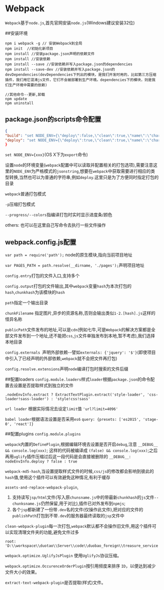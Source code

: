
# Webpack

`Webpack`基于`node.js`,首先官网安装`node.js`(Windows建议安装32位)

##安装环境

```
npm i webpack -g // 安装Webpack到全局
npm init  //初始化新项目
npm install //安装package.json声明的依赖文件
npm install //安装依赖
npm install --save //安装依赖并写入package.json的dependencies
npm install --save-dev //安装依赖并写入package.json的devDependencies(devDependencies下列出的模块，是我们开发时用的，比如第三方压缩插件，我们用它混淆js文件，它们不会被部署到生产环境。dependencies下的模块，则是我们生产环境中需要的依赖)

//其他命令--更新,卸载
npm update
npm uninstall
```

## package.json的scripts命令配置

```Json
{
"build": "set NODE_ENV={\"deploy\":false,\"clean\":true,\"name\":\"charge\",\"extract\":false}&&webpack",
"deploy": "set NODE_ENV={\"deploy\":true,\"clean\":true,\"name\":\"charge\",\"extract\":false"}&&webpack -p --progress --colors"
}
```

`set NODE_ENV={xxx}`(OS X下为`export`命令)

设置`node`的环境变量(`webpack`配置中可以读取并配置相关的打包选项),需要注意这里的`NODE_ENV`为严格模式的`jsonstring`,想要在`webpack`中获取需要进行相应的类型转换,当然也可以为普通的字符串,例如`deploy`.这里只是为了方便同时指定打包的目录

`webpack`普通打包模式

`-p`压缩打包模式

`--progress/--colors`指编译打包时实时显示进度条/颜色

others: 也可以在这里自己写命令去执行一些文件操作


## webpack.config.js配置


`var path = require('path');` node的原生模块,指向当前项目地址

`var PAGES_PATH = path.resolve(__dirname, './pages');`声明项目地址

`config.entry`打包的文件入口,支持多个

`config.output`打包的文件输出,其中`webpack`变量`hash`为本次打包的`hash`,`chunkhash`为该模块的`hash`

`path`指定一个输出目录

`chunkFilename` 指定图片,异步的资源名称,否则会输出类似`1-2.[hash].js`这样的怪异名称

`publicPath`文件发布的地址,可以是`cdn`(例如七牛,可是`Webpack`的解决方案都是全部文件发布到一个地址,还不能把`css`,`js`文件单独发布到本地,暂不考虑),我们选择本地目录

`config.externals `声明外部依赖--譬如`externals: {'jquery': '$'}`(即使项目中引入了已经声明的外部依赖,`webpack`就不会把文件再打包)

`config.resolve.extensions`声明`node`编译打包时搜索的文件后缀


##配置loaders
`config.module.loaders`样式`loader`根据`package.json`的命令配置去设置是否提取样式到独立的文件

```
.nodeEnvInfo.extract ? ExtractTextPlugin.extract('style-loader', 'css-loader!sass-loader') : 'style!css!sass'
```
`url loader` 根据实际情况去设定`limit`值
`'url?limit=4096'`

`babel loader`根据语法设置是否采用`es6` 
`query: {presets: ['es2015', 'stage-0', 'react']}`

##配置plugins
`config.module.plugins` 

`webpack`内置的`DefinePlugin`,根据编辑环境去设置是否开启`debug`,注意 `__DEBUG__ && console.log(xxx)`; 这样的代码被编译成 `(false) && console.log(xxx)`;之后再用`uglify`插件压缩过后这一段代码是会直接被删除的
`__DEBUG__: nodeEnvInfo.deploy ? false : true`
   
`webpack-md5-hash`,当设置提取样式文件的时候,`css/js`的修改都会影响到彼此的`hash`值,使用这个插件可以有效避免这种情况,有利于缓存

`assets-and-replace-webpack-plugin`,   
1. 支持读写`jsp/html`文件(写入原`chunsname.js`中的带最新`chunkhash`的`js`文件`--chunksname.js`仍然保留,用于对比),插件已对外发布到`npmjs`;  
2. 各个`jsp`都新建了一份带`.dev`名的文件(仅操作此文件),把对应的文件的`publishPath`打包到不带`.dev`的服务器最终读取的`jsp`文件中

`clean-webpack-plugin`每一次打包,`webpack`默认都不会操作旧文件,用这个插件可以实现清理文件夹的功能,避免文件过多
```
root: 'D:\\workspace\\duotao\\Server\\code\\duobao_foreign\\treasure_service'
```
`webpack.optimize.UglifyJsPlugin` 使用`UglifyJs`协议压缩。

`webpack.optimize.OccurenceOrderPlugin`按引用频度来排序 `ID`，以便达到减少文件大小的效果。

`extract-text-webpack-plugin`是否提取(样式)文件。

